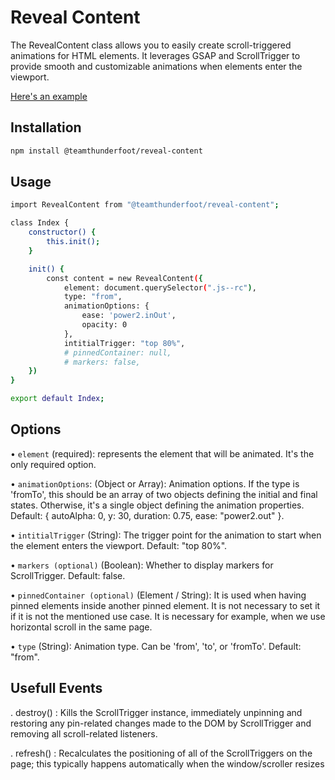 # Reveal Content

The RevealContent class allows you to easily create scroll-triggered animations for HTML elements. It leverages GSAP and ScrollTrigger to provide smooth and customizable animations when elements enter the viewport.

[Here's an example](https://team-thunderfoot.github.io/reveal-content/)

## Installation

```sh
npm install @teamthunderfoot/reveal-content
```

## Usage

```sh
import RevealContent from "@teamthunderfoot/reveal-content";

class Index {
    constructor() {
        this.init();
    }

    init() {
        const content = new RevealContent({
            element: document.querySelector(".js--rc"),
            type: "from",
            animationOptions: {
                ease: 'power2.inOut',
                opacity: 0
            },
            intitialTrigger: "top 80%",
            # pinnedContainer: null,
            # markers: false,
    })
}

export default Index;
```

## Options

• `element` (required): represents the element that will be animated. It's the only required option.

• `animationOptions`: (Object or Array): Animation options. If the type is 'fromTo', this should be an array of two objects defining the initial and final states. Otherwise, it's a single object defining the animation properties. Default: { autoAlpha: 0, y: 30, duration: 0.75, ease: "power2.out" }.

• `intitialTrigger` (String): The trigger point for the animation to start when the element enters the viewport. Default: "top 80%".

• `markers (optional)` (Boolean): Whether to display markers for ScrollTrigger. Default: false.

• `pinnedContainer (optional)` (Element / String): It is used when having pinned elements inside another pinned element. It is not necessary to set it if it is not the mentioned use case. It is necessary for example, when we use horizontal scroll in the same page.

• `type` (String): Animation type. Can be 'from', 'to', or 'fromTo'. Default: "from".

## Usefull Events

. destroy() : Kills the ScrollTrigger instance, immediately unpinning and restoring any pin-related changes made to the DOM by ScrollTrigger and removing all scroll-related listeners.

. refresh() : Recalculates the positioning of all of the ScrollTriggers on the page; this typically happens automatically when the window/scroller resizes
